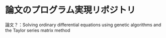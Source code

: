 # 論文のプログラム実現リポジトリ

論文？：Solving ordinary differential equations using genetic algorithms and the Taylor series matrix method


